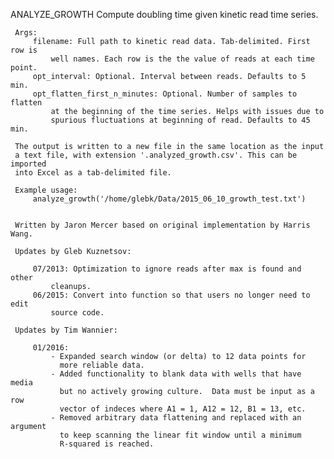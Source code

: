 ANALYZE_GROWTH Compute doubling time given kinetic read time series.

     Args:
         filename: Full path to kinetic read data. Tab-delimited. First row is
             well names. Each row is the the value of reads at each time point.
         opt_interval: Optional. Interval between reads. Defaults to 5 min.
         opt_flatten_first_n_minutes: Optional. Number of samples to flatten
             at the beginning of the time series. Helps with issues due to
             spurious fluctuations at beginning of read. Defaults to 45 min.

     The output is written to a new file in the same location as the input
     a text file, with extension '.analyzed_growth.csv'. This can be imported
     into Excel as a tab-delimited file.

     Example usage:
         analyze_growth('/home/glebk/Data/2015_06_10_growth_test.txt')


     Written by Jaron Mercer based on original implementation by Harris Wang.

     Updates by Gleb Kuznetsov:

         07/2013: Optimization to ignore reads after max is found and other
             cleanups.
         06/2015: Convert into function so that users no longer need to edit
             source code.

     Updates by Tim Wannier:

         01/2016: 
             - Expanded search window (or delta) to 12 data points for
               more reliable data.  
             - Added functionality to blank data with wells that have media 
               but no actively growing culture.  Data must be input as a row
               vector of indeces where A1 = 1, A12 = 12, B1 = 13, etc.
             - Removed arbitrary data flattening and replaced with an argument
               to keep scanning the linear fit window until a minimum
               R-squared is reached.
